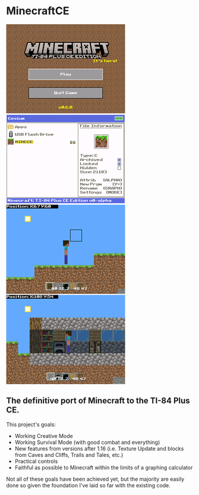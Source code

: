 # MinecraftCE
![Minecraft CE screenshot](./titlescreen.png) ![Minecraft CE screenshot](./cesiumicon.png)
![Minecraft CE screenshot](./gameplay1.png) ![Minecraft CE screenshot](./gameplay2.png)
## The definitive port of Minecraft to the TI-84 Plus CE.
This project's goals:
- Working Creative Mode
- Working Survival Mode (with good combat and everything)
- New features from versions after 1.16 (i.e. Texture Update and blocks from Caves and Cliffs, Trails and Tales, etc.)
- Practical controls
- Faithful as possible to Minecraft within the limits of a graphing calculator

Not all of these goals have been achieved yet, but the majority are easily done so given the foundation I've laid so far with the existing code.
